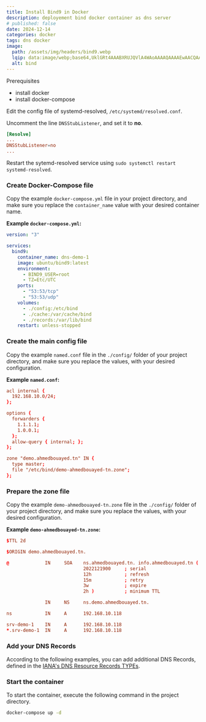 ```yaml
---
title: Install Bind9 in Docker
description: deployement bind docker container as dns server
# published: false
date: 2024-12-14
categories: docker
tags: dns docker  
image:
  path: /assets/img/headers/bind9.webp
  lqip: data:image/webp;base64,UklGRt4AAABXRUJQVlA4WAoAAAAQAAAAEwAACQAAQUxQSFEAAAABcBvbtqqcJ18y9wbc/aOROxFlENL//PA3EBETgIVTRkA5I5xDjrrKBqB9Lod6nQ6bvg625+f9qczOtzEl/m72/v1fCgDKCAAQziE3372FhQMAVlA4IGYAAADQBACdASoUAAoAPpE6mEeloyKhMAgAsBIJbACdLwJ4BJq8Ez/UDLAOUA+CgEQmQAD+8vY//+L1j+ke3ERRl3BwNjn8diNFnfdkVTjR//NqYlDgylnZ2/Gi0dWHNK5FTV6swqmfAAA=
  alt: bind
---
```

Prerequisites
- install docker
- install docker-compose

Edit the config file of systemd-resolved, `/etc/systemd/resolved.conf`.

Uncomment the line `DNSStubListener`, and set it to **no**.

```conf
[Resolve]
...
DNSStubListener=no
...
```
Restart the sytemd-resolved service using `sudo systemctl restart systemd-resolved`.
### Create Docker-Compose file

Copy the example `docker-compose.yml` file in your project directory, and make sure you replace the `container_name` value with your desired container name.

**Example `docker-compose.yml`:**

```yaml
version: "3"

services:
  bind9:
    container_name: dns-demo-1
    image: ubuntu/bind9:latest
    environment:
      - BIND9_USER=root
      - TZ=Etc/UTC
    ports:
      - "53:53/tcp"
      - "53:53/udp"
    volumes:
      - ./config:/etc/bind
      - ./cache:/var/cache/bind
      - ./records:/var/lib/bind
    restart: unless-stopped
```

### Create the main config file

Copy the example `named.conf` file in the `./config/` folder of your project directory, and make sure you replace the values, with your desired configuration.

**Example `named.conf`:**

```conf
acl internal {
  192.168.10.0/24;
};

options {
  forwarders {
    1.1.1.1;
    1.0.0.1;
  };
  allow-query { internal; };
};

zone "demo.ahmedbouayed.tn" IN {
  type master;
  file "/etc/bind/demo-ahmedbouayed-tn.zone";
};
```

### Prepare the zone file

Copy the example `demo-ahmedbouayed-tn.zone` file in the `./config/` folder of your project directory, and make sure you replace the values, with your desired configuration.

**Example `demo-ahmedbouayed-tn.zone`:**

```conf
$TTL 2d

$ORIGIN demo.ahmedbouayed.tn.

@             IN     SOA    ns.ahmedbouayed.tn. info.ahmedbouayed.tn (
                            2022121900     ; serial
                            12h            ; refresh
                            15m            ; retry
                            3w             ; expire
                            2h )           ; minimum TTL

              IN     NS     ns.demo.ahmedbouayed.tn.

ns            IN     A      192.168.10.118

srv-demo-1    IN     A      192.168.10.118
*.srv-demo-1  IN     A      192.168.10.118
```

### Add your DNS Records

According to the following examples, you can add additional DNS Records, defined in the [IANA's DNS Resource Records TYPEs](https://www.iana.org/assignments/dns-parameters/dns-parameters.xhtml#dns-parameters-4).


### Start the container

To start the container, execute the following command in the project directory.

```bash
docker-compose up -d
```